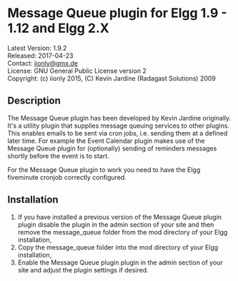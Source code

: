 Message Queue plugin for Elgg 1.9 - 1.12 and Elgg 2.X
=====================================================

Latest Version: 1.9.2  
Released: 2017-04-23  
Contact: iionly@gmx.de  
License: GNU General Public License version 2  
Copyright: (c) iionly 2015, (C) Kevin Jardine (Radagast Solutions) 2009


Description
-----------

The Message Queue plugin has been developed by Kevin Jardine originally. It's a utility plugin that supplies message queuing services to other plugins. This enables emails to be sent via cron jobs, i.e. sending them at a defined later time. For example the Event Calendar plugin makes use of the Message Queue plugin for (optionally) sending of reminders messages shortly before the event is to start.

For the Message Queue plugin to work you need to have the Elgg fiveminute cronjob correctly configured.

Installation
------------

1. If you have installed a previous version of the Message Queue plugin plugin disable the plugin in the admin section of your site and then remove the message_queue folder from the mod directory of your Elgg installation,
2. Copy the message_queue folder into the mod directory of your Elgg installation,
3. Enable the Message Queue plugin plugin in the admin section of your site and adjust the plugin settings if desired.
